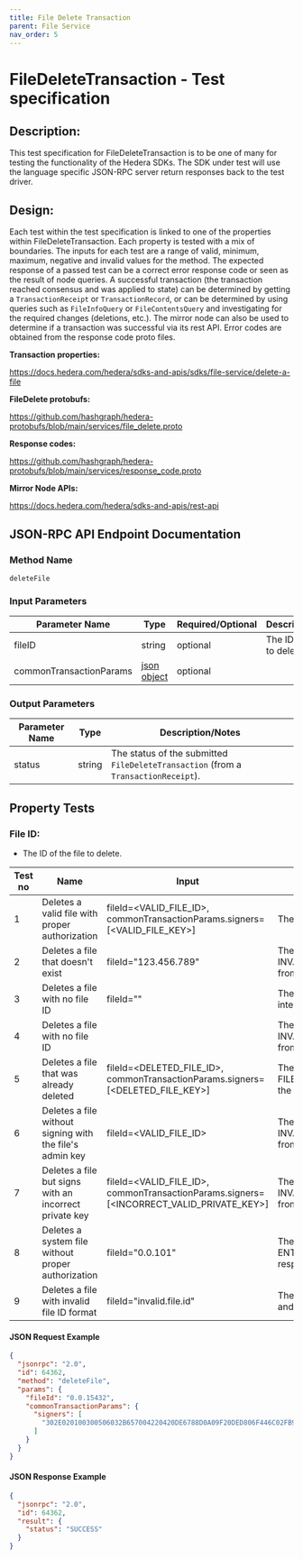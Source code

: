 ```yaml
---
title: File Delete Transaction
parent: File Service
nav_order: 5
---
```

# FileDeleteTransaction - Test specification

## Description:
This test specification for FileDeleteTransaction is to be one of many for testing the functionality of the Hedera SDKs. The SDK under test will use the language specific JSON-RPC server return responses back to the test driver.

## Design:
Each test within the test specification is linked to one of the properties within FileDeleteTransaction. Each property is tested with a mix of boundaries. The inputs for each test are a range of valid, minimum, maximum, negative and invalid values for the method. The expected response of a passed test can be a correct error response code or seen as the result of node queries. A successful transaction (the transaction reached consensus and was applied to state) can be determined by getting a `TransactionReceipt` or `TransactionRecord`, or can be determined by using queries such as `FileInfoQuery` or `FileContentsQuery` and investigating for the required changes (deletions, etc.). The mirror node can also be used to determine if a transaction was successful via its rest API. Error codes are obtained from the response code proto files.

**Transaction properties:**

https://docs.hedera.com/hedera/sdks-and-apis/sdks/file-service/delete-a-file

**FileDelete protobufs:**

https://github.com/hashgraph/hedera-protobufs/blob/main/services/file_delete.proto

**Response codes:**

https://github.com/hashgraph/hedera-protobufs/blob/main/services/response_code.proto

**Mirror Node APIs:**

https://docs.hedera.com/hedera/sdks-and-apis/rest-api

## JSON-RPC API Endpoint Documentation

### Method Name

`deleteFile`

### Input Parameters

| Parameter Name          | Type                                                    | Required/Optional | Description/Notes             |
|-------------------------|---------------------------------------------------------|-------------------|-------------------------------|
| fileID                  | string                                                  | optional          | The ID of the file to delete. |
| commonTransactionParams | [json object](../common/CommonTransactionParameters.md) | optional          |                               |

### Output Parameters

| Parameter Name | Type   | Description/Notes                                                                   |
|----------------|--------|-------------------------------------------------------------------------------------|
| status         | string | The status of the submitted `FileDeleteTransaction` (from a `TransactionReceipt`).  |

## Property Tests

### **File ID:**

- The ID of the file to delete.

| Test no | Name                                                     | Input                                                                                   | Expected response                                                                            | Implemented (Y/N) |
|---------|----------------------------------------------------------|-----------------------------------------------------------------------------------------|----------------------------------------------------------------------------------------------|-------------------|
| 1       | Deletes a valid file with proper authorization           | fileId=<VALID_FILE_ID>, commonTransactionParams.signers=[<VALID_FILE_KEY>]              | The file deletion succeeds.                                                                  | N                 |
| 2       | Deletes a file that doesn't exist                        | fileId="123.456.789"                                                                    | The file deletion fails with an INVALID_FILE_ID response code from the network.              | N                 |
| 3       | Deletes a file with no file ID                           | fileId=""                                                                               | The file deletion fails with an SDK internal error.                                          | N                 |
| 4       | Deletes a file with no file ID                           |                                                                                         | The file deletion fails with INVALID_FILE_ID response code from the network.                 | N                 |
| 5       | Deletes a file that was already deleted                  | fileId=<DELETED_FILE_ID>, commonTransactionParams.signers=[<DELETED_FILE_KEY>]          | The file deletion fails with an FILE_DELETED response code from the network.                 | N                 |
| 6       | Deletes a file without signing with the file's admin key | fileId=<VALID_FILE_ID>                                                                  | The file deletion fails with an INVALID_SIGNATURE response code from the network.            | N                 |
| 7       | Deletes a file but signs with an incorrect private key   | fileId=<VALID_FILE_ID>, commonTransactionParams.signers=[<INCORRECT_VALID_PRIVATE_KEY>] | The file deletion fails with an INVALID_SIGNATURE response code from the network.            | N                 |
| 8       | Deletes a system file without proper authorization       | fileId="0.0.101"                                                                        | The file deletion fails with an ENTITY_NOT_ALLOWED_TO_DELETE response code from the network. | N                 |
| 9       | Deletes a file with invalid file ID format               | fileId="invalid.file.id"                                                                | The file deletion fails with fails with and SDK internal error.                              | N                 |

#### JSON Request Example

```json
{
  "jsonrpc": "2.0",
  "id": 64362,
  "method": "deleteFile",
  "params": {
    "fileId": "0.0.15432",
    "commonTransactionParams": {
      "signers": [
        "302E020100300506032B657004220420DE6788D0A09F20DED806F446C02FB929D8CD8D17022374AFB3739A1D50BA72C8"
      ]
    }
  }
}
```

#### JSON Response Example

```json
{
  "jsonrpc": "2.0",
  "id": 64362,
  "result": {
    "status": "SUCCESS"
  }
}
```
